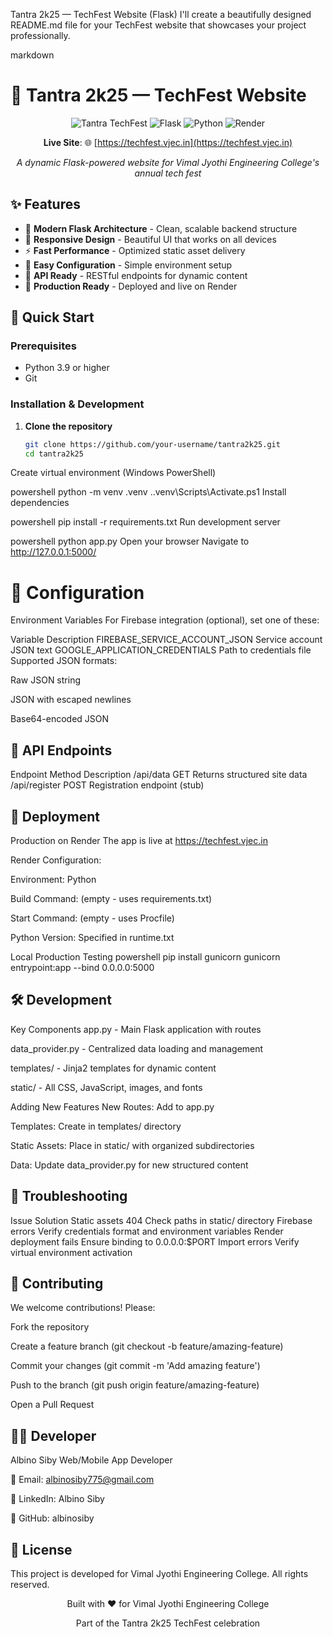 Tantra 2k25 — TechFest Website (Flask)
I'll create a beautifully designed README.md file for your TechFest website that showcases your project professionally.

markdown
# 🚀 Tantra 2k25 — TechFest Website

<div align="center">

![Tantra TechFest](https://img.shields.io/badge/Tantra-2k25-blue?style=for-the-badge&logo=starship)
![Flask](https://img.shields.io/badge/Flask-2.3.3-green?style=for-the-badge&logo=flask)
![Python](https://img.shields.io/badge/Python-3.9+-yellow?style=for-the-badge&logo=python)
![Render](https://img.shields.io/badge/Hosted-Render-blue?style=for-the-badge&logo=render)

**Live Site**: 🌐 [https://techfest.vjec.in](https://techfest.vjec.in)

*A dynamic Flask-powered website for Vimal Jyothi Engineering College's annual tech fest*

</div>

## ✨ Features

- 🎯 **Modern Flask Architecture** - Clean, scalable backend structure
- 🎨 **Responsive Design** - Beautiful UI that works on all devices
- ⚡ **Fast Performance** - Optimized static asset delivery
- 🔧 **Easy Configuration** - Simple environment setup
- 📱 **API Ready** - RESTful endpoints for dynamic content
- 🚀 **Production Ready** - Deployed and live on Render


## 🚀 Quick Start

### Prerequisites
- Python 3.9 or higher
- Git

### Installation & Development

1. **Clone the repository**
   ```bash
   git clone https://github.com/your-username/tantra2k25.git
   cd tantra2k25
Create virtual environment (Windows PowerShell)

powershell
python -m venv .venv
.\.venv\Scripts\Activate.ps1
Install dependencies

powershell
pip install -r requirements.txt
Run development server

powershell
python app.py
Open your browser
Navigate to http://127.0.0.1:5000/

# 🔧 Configuration
Environment Variables
For Firebase integration (optional), set one of these:

Variable	Description
FIREBASE_SERVICE_ACCOUNT_JSON	Service account JSON text
GOOGLE_APPLICATION_CREDENTIALS	Path to credentials file
Supported JSON formats:

Raw JSON string

JSON with escaped newlines

Base64-encoded JSON

## 📡 API Endpoints
Endpoint	Method	Description
/api/data	GET	Returns structured site data
/api/register	POST	Registration endpoint (stub)
## 🚀 Deployment
Production on Render
The app is live at https://techfest.vjec.in

Render Configuration:

Environment: Python

Build Command: (empty - uses requirements.txt)

Start Command: (empty - uses Procfile)

Python Version: Specified in runtime.txt

Local Production Testing
powershell
pip install gunicorn
gunicorn entrypoint:app --bind 0.0.0.0:5000
## 🛠️ Development
Key Components
app.py - Main Flask application with routes

data_provider.py - Centralized data loading and management

templates/ - Jinja2 templates for dynamic content

static/ - All CSS, JavaScript, images, and fonts

Adding New Features
New Routes: Add to app.py

Templates: Create in templates/ directory

Static Assets: Place in static/ with organized subdirectories

Data: Update data_provider.py for new structured content

## 🐛 Troubleshooting
Issue	Solution
Static assets 404	Check paths in static/ directory
Firebase errors	Verify credentials format and environment variables
Render deployment fails	Ensure binding to 0.0.0.0:$PORT
Import errors	Verify virtual environment activation
## 🤝 Contributing
We welcome contributions! Please:

Fork the repository

Create a feature branch (git checkout -b feature/amazing-feature)

Commit your changes (git commit -m 'Add amazing feature')

Push to the branch (git push origin feature/amazing-feature)

Open a Pull Request

## 👨‍💻 Developer
Albino Siby
Web/Mobile App Developer

📧 Email: albinosiby775@gmail.com

💼 LinkedIn: Albino Siby

🐙 GitHub: albinosiby

## 📄 License
This project is developed for Vimal Jyothi Engineering College. All rights reserved.

<div align="center">
Built with ❤️ for Vimal Jyothi Engineering College

Part of the Tantra 2k25 TechFest celebration

</div> 
